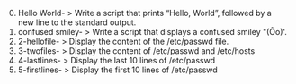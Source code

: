 0. Hello World- > Write a script that prints “Hello, World”, followed by a new line to the standard output.
1. confused smiley- > Write a script that displays a confused smiley "(Ôo)'.
2. 2-hellofile- > Display the content of the /etc/passwd file.
3. 3-twofiles- > Display the content of /etc/passwd and /etc/hosts
4. 4-lastlines- > Display the last 10 lines of /etc/passwd
5. 5-firstlines- > Display the first 10 lines of /etc/passwd
